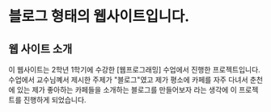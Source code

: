 # 블로그 형태의 웹사이트입니다. 
## 웹 사이트 소개 
이 웹사이트는 2학년 1학기에 수강한 [웹프로그래밍] 수업에서 진행한 프로젝트입니다. 
수업에서 교수님꼐서 제시한 주제가 "블로그"였고 제가 평소에 카페를 자주 다녀서 
춘천에 있는 제가 좋아하는 카페들을 소개하는 블로그를 만들어보자 라는 생각에 이 프로젝트를 진행하게 되었습니다. 
